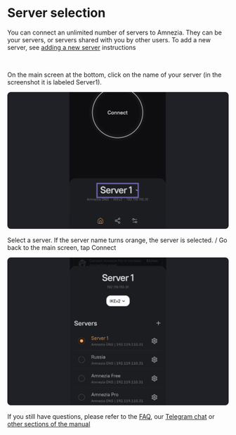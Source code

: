 # Server selection

You can connect an unlimited number of servers to Amnezia. They can be your servers, or servers shared with you by other users. To add a new server, see [adding a new server] instructions

&nbsp;


On the main screen at the bottom, click on the name of your server (in the screenshot it is labeled Server1).

![](https://raw.githubusercontent.com/amnezia-vpn/amnezia.org-content/master/docs/en/instructions/13_select-server/img/ss_en_1.png)

Select a server. If the server name turns orange, the server is selected.  /
Go back to the main screen, tap Connect

![](https://raw.githubusercontent.com/amnezia-vpn/amnezia.org-content/master/docs/en/instructions/13_select-server/img/ss_en_2.png)

If you still have questions, please refer to the [FAQ], our [Telegram chat] or [other sections of the manual]



[amnezia-site-ext-link]: https://amnezia-web-nx1r.vercel.app
[about-int-link]: /about
[adding a new server]: ../instructions/15_server-adding 
[FAQ]: ../faq 
[Telegram chat]: https://t.me/amnezia_vpn_en
[other sections of the manual]: ../instructions























